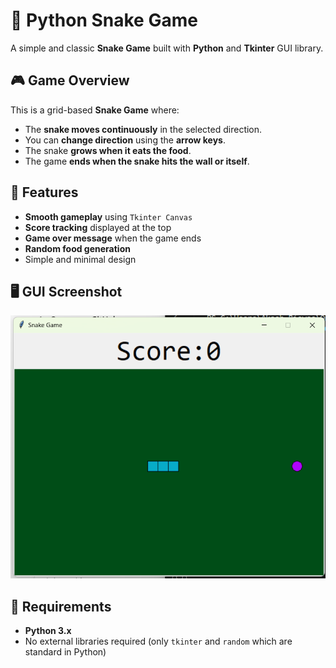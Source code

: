 # 🐍 Python Snake Game

A simple and classic **Snake Game** built with **Python** and **Tkinter** GUI library.

## 🎮 Game Overview

This is a grid-based **Snake Game** where:

- The **snake moves continuously** in the selected direction.
- You can **change direction** using the **arrow keys**.
- The snake **grows when it eats the food**.
- The game **ends when the snake hits the wall or itself**.

## 🚀 Features

- **Smooth gameplay** using `Tkinter Canvas`
- **Score tracking** displayed at the top
- **Game over message** when the game ends
- **Random food generation**
- Simple and minimal design

## 🖥️ GUI Screenshot

![Snake Game Screenshot](screenshot.png)

## 🧰 Requirements

- **Python 3.x**  
- No external libraries required (only `tkinter` and `random` which are standard in Python)


